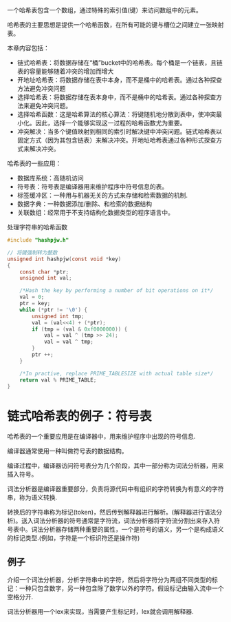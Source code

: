 一个哈希表包含一个数组，通过特殊的索引值(键）来访问数组中的元素。

哈希表的主要思想是提供一个哈希函数，在所有可能的键与槽位之间建立一张映射表。

本章内容包括：

* 链式哈希表：将数据存储在“桶”bucket中的哈希表。每个桶是一个链表，且链表的容量能够随着冲突的增加而增大
* 开地址哈希表：将数据存储在表中本身，而不是桶中的哈希表。通过各种探查方法避免冲突问题
* 选择哈希表：将数据存储在表本身中，而不是桶中的哈希表。通过各种探查方法来避免冲突问题。
* 选择哈希函数：这是哈希算法的核心算法：将键随机地分散到表中，使冲突最小化。因此，选择一个能够实现这一过程的哈希函数尤为重要。
* 冲突解决：当多个键值映射到相同的索引时解决键中冲突问题。链式哈希表以固定方式（因为其包含链表）来解决冲突。开地址哈希表通过各种形式探查方式来解决冲突。


哈希表的一些应用：

* 数据库系统：高随机访问
* 符号表：符号表是编译器用来维护程序中符号信息的表。
* 标签缓冲区：一种用与机器无关的方式来存储和检索数据的机制.
* 数据字典：一种数据添加/删除、和检索的数据结构
* 关联数组：经常用于不支持结构化数据类型的程序语言中。


处理字符串的哈希函数

```c
#include "hashpjw.h"

// 将键强制转为整数
unsigned int hashpjw(const void *key)
{
	const char *ptr;
	unsigned int val;

	/*Hash the key by performing a number of bit operations on it*/
	val = 0;
	ptr = key;
	while (*ptr != '\0') {
		unsigned int tmp;
		val = (val<<4) + (*ptr);
		if (tmp = (val & 0xf0000000)) {
			val = val ^ (tmp >> 24);
			val = val ^ tmp;
		}
		ptr ++;
	}

	/*In practive, replace PRIME_TABLESIZE with actual table size*/
	return val % PRIME_TABLE;
}
```

# 链式哈希表的例子：符号表

哈希表的一个重要应用是在编译器中，用来维护程序中出现的符号信息.

编译器通常使用一种叫做符号表的数据结构。

编译过程中，编译器访问符号表分为几个阶段，其中一部分称为词法分析器，用来插入符号。

词法分析器是编译器重要部分，负责将源代码中有组织的字符转换为有意义的字符串，称为语义转换.

转换后的字符串称为标记(token)，然后传到解释器进行解析。(解释器进行语法分析)。送入词法分析器的符号通常是字符流，词法分析器将字符流分割出来存入符号表中。词法分析器存储两种重要的属性，一个是符号的语义，另一个是构成语义的标记类型.(例如，字符是一个标识符还是操作符)

## 例子

介绍一个词法分析器，分析字符串中的字符，然后将字符分为两组不同类型的标记：一种只包含数字，另一种包含除了数字以外的字符。假设标记由输入流中一个空格分开.

词法分析器用一个lex来实现，当需要产生标记时，lex就会调用解释器.
